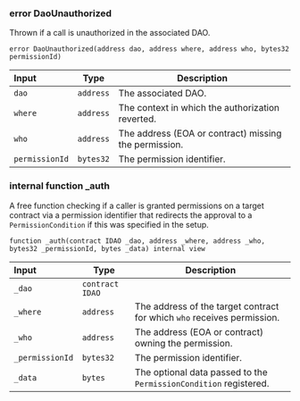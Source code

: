 
###  error DaoUnauthorized

Thrown if a call is unauthorized in the associated DAO.

```solidity
error DaoUnauthorized(address dao, address where, address who, bytes32 permissionId) 
```

| Input | Type | Description |
|:----- | ---- | ----------- |
| `dao` | `address` | The associated DAO. |
| `where` | `address` | The context in which the authorization reverted. |
| `who` | `address` | The address (EOA or contract) missing the permission. |
| `permissionId` | `bytes32` | The permission identifier. |

### internal function _auth

A free function checking if a caller is granted permissions on a target contract via a permission identifier that redirects the approval to a `PermissionCondition` if this was specified in the setup.

```solidity
function _auth(contract IDAO _dao, address _where, address _who, bytes32 _permissionId, bytes _data) internal view 
```

| Input | Type | Description |
|:----- | ---- | ----------- |
| `_dao` | `contract IDAO` |  |
| `_where` | `address` | The address of the target contract for which `who` receives permission. |
| `_who` | `address` | The address (EOA or contract) owning the permission. |
| `_permissionId` | `bytes32` | The permission identifier. |
| `_data` | `bytes` | The optional data passed to the `PermissionCondition` registered. |

